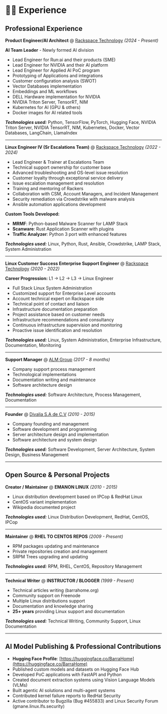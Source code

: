 # 👨‍💻 Experience

## Professional Experience

**Product Engineer/AI Architect** @ [Rackspace Technology](https://www.rackspace.com/) _(2024 - Present)_

**AI Team Leader** - Newly formed AI division

- Lead Engineer for Run:ai and their products (SME)
- Lead Engineer for NVIDIA and their AI platform  
- Lead Engineer for Applied AI PoC program
- Prototyping of Applications and integrations
- Customer configuration analysis (SWOT)
- Vector Databases implementation
- Embeddings and ML workflows
- DELL Hardware implementation for NVIDIA
- NVIDIA Triton Server, TensorRT, NIM
- Kubernetes for AI (GPU & others)
- Docker images for AI related tools

_**Technologies used:**_ Python, TensorFlow, PyTorch, Hugging Face, NVIDIA Triton Server, NVIDIA TensorRT, NIM, Kubernetes, Docker, Vector Databases, LangChain, LlamaIndex

---

**Linux Engineer IV (Sr Escalations Team)** @ [Rackspace Technology](https://www.rackspace.com/) _(2022 - 2024)_

- Lead Engineer & Trainer at Escalations Team
- Technical support ownership for customer base
- Advanced troubleshooting and OS-level issue resolution
- Customer loyalty through exceptional service delivery
- Issue escalation management and resolution
- Training and mentoring of Rackers
- Collaboration with CSM, Account Managers, and Incident Management
- Security remediation via Crowdstrike with malware analysis
- Ansible automation applications development

**Custom Tools Developed:**
- **MRMF**: Python-based Malware Scanner for LAMP Stack
- **Scanware**: Rust Application Scanner with plugins
- **Traffic Analyzer**: Python 3 port with enhanced features

_**Technologies used:**_ Linux, Python, Rust, Ansible, Crowdstrike, LAMP Stack, System Administration

---

**Linux Customer Success Enterprise Support Engineer** @ [Rackspace Technology](https://www.rackspace.com/) _(2020 - 2022)_

**Career Progression:** L1 → L2 → L3 → Linux Engineer

- Full Stack Linux System Administration
- Customized support for Enterprise Level accounts
- Account technical expert on Rackspace side
- Technical point of contact and liaison
- Infrastructure documentation preparation
- Project assistance based on customer needs
- Infrastructure recommendations and consultancy
- Continuous infrastructure supervision and monitoring
- Proactive issue identification and resolution

_**Technologies used:**_ Linux, System Administration, Enterprise Infrastructure, Documentation, Monitoring

---

**Support Manager** @ [ALM Group](https://www.almgroup.com/) _(2017 - 8 months)_

- Company support process management
- Technological implementations
- Documentation writing and maintenance
- Software architecture design

_**Technologies used:**_ Software Architecture, Process Management, Documentation

---

**Founder** @ [Divalia S.A de C.V](https://www.divalia.com/) _(2010 - 2015)_

- Company founding and management
- Software development and programming
- Server architecture design and implementation
- Software architecture and system design

_**Technologies used:**_ Software Development, Server Architecture, System Design, Business Management

---



## Open Source & Personal Projects

**Creator / Maintainer** @ **EMANON LINUX** _(2010 - 2015)_

- Linux distribution development based on IPCop & RedHat Linux
- CentOS variant implementation
- Wikipedia documented project

_**Technologies used:**_ Linux Distribution Development, RedHat, CentOS, IPCop

---

**Maintainer** @ **RHEL TO CENTOS REPOS** _(2009 - Present)_

- RPM packages updating and maintenance
- Private repositories creation and management
- SRPM Trees upgrading and updating

_**Technologies used:**_ RPM, RHEL, CentOS, Repository Management

---

**Technical Writer** @ **INSTRUCTOR / BLOGGER** _(1999 - Present)_

- Technical articles writing (barrahome.org)
- Community support on Freenode
- Multiple Linux distributions support
- Documentation and knowledge sharing
- **25+ years** providing Linux support and documentation

_**Technologies used:**_ Technical Writing, Community Support, Linux Documentation

---

## AI Model Publishing & Professional Contributions

- **Hugging Face Profile**: [https://huggingface.co/BarraHome](https://huggingface.co/BarraHome)
- Published custom models and datasets on Hugging Face Hub
- Developed PoC applications with FastAPI and Python
- Created document extraction systems using Vision Language Models (VLMs)
- Built agentic AI solutions and multi-agent systems
- Contributed kernel failure reports to RedHat Security
- Active contributor to Bugzilla (Bug #455833) and Linux Security Forum (gmane.linux.lfs.security)